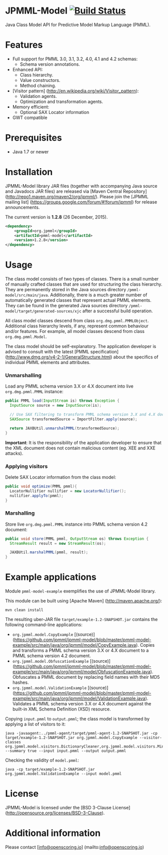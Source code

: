 JPMML-Model [![Build Status](https://travis-ci.org/jpmml/jpmml-model.png?branch=master)](https://travis-ci.org/jpmml/jpmml-model)
===========

Java Class Model API for Predictive Model Markup Language (PMML).

# Features #

* Full support for PMML 3.0, 3.1, 3.2, 4.0, 4.1 and 4.2 schemas:
  * Schema version annotations.
* Enhanced API:
  * Class hierarchy.
  * Value constructors.
  * Method chaining.
* [Visitor pattern] (http://en.wikipedia.org/wiki/Visitor_pattern):
  * Validation agents.
  * Optimization and transformation agents.
* Memory efficient:
  * Optional SAX Locator information
* GWT compatible

# Prerequisites #

* Java 1.7 or newer

# Installation #

JPMML-Model library JAR files (together with accompanying Java source and Javadocs JAR files) are released via [Maven Central Repository] (http://repo1.maven.org/maven2/org/jpmml/). Please join the [JPMML mailing list] (https://groups.google.com/forum/#!forum/jpmml) for release announcements.

The current version is **1.2.8** (26 December, 2015).

```xml
<dependency>
	<groupId>org.jpmml</groupId>
	<artifactId>pmml-model</artifactId>
	<version>1.2.8</version>
</dependency>
```

# Usage #

The class model consists of two types of classes. There is a small number of manually crafted classes that are used for structuring the class hierarchy. They are permanently stored in the Java sources directory `/pmml-model/src/main/java`. Additionally, there is a much greater number of automatically generated classes that represent actual PMML elements. They can be found in the generated Java sources directory `/pmml-model/target/generated-sources/xjc` after a successful build operation.

All class model classes descend from class `org.dmg.pmml.PMMLObject`. Additional class hierarchy levels, if any, represent common behaviour and/or features. For example, all model classes descend from class `org.dmg.pmml.Model`.

The class model should be self-explanatory. The application developer is advised to consult with the latest [PMML specification] (http://www.dmg.org/v4-2-1/GeneralStructure.html) about the specifics of individual PMML elements and attributes.

### Unmarshalling ###

Load any PMML schema version 3.X or 4.X document into live `org.dmg.pmml.PMML` instance:

```java
public PMML load(InputStream is) throws Exception {
  InputSource source = new InputSource(is);

  // Use SAX filtering to transform PMML schema version 3.X and 4.X documents to PMML schema version 4.2 document
  SAXSource transformedSource = ImportFilter.apply(source);

  return JAXBUtil.unmarshalPMML(transformedSource);
}
```

**Important**: It is the responsibility of the application developer to ensure that the XML document does not contain malicious content (eg. XEE and XXE attacks).

### Applying visitors ###

Delete SAX Locator information from the class model:

```java
public void optimize(PMML pmml){
  LocatorNullifier nullifier = new LocatorNullifier();
  nullifier.applyTo(pmml);
}
```

### Marshalling ###

Store live `org.dmg.pmml.PMML` instance into PMML schema version 4.2 document:

```java
public void store(PMML pmml, OutputStream os) throws Exception {
  StreamResult result = new StreamResult(os);

  JAXBUtil.marshalPMML(pmml, result);
}
```

# Example applications #

Module `pmml-model-example` exemplifies the use of JPMML-Model library.

This module can be built using [Apache Maven] (http://maven.apache.org/):
```
mvn clean install
```

The resulting uber-JAR file `target/example-1.2-SNAPSHOT.jar` contains the following command-line applications:
* `org.jpmml.model.CopyExample` [(source)] (https://github.com/jpmml/jpmml-model/blob/master/pmml-model-example/src/main/java/org/jpmml/model/CopyExample.java). Copies and transforms a PMML schema version 3.X or 4.X document to a PMML schema version 4.2 document.
* `org.jpmml.model.ObfuscationExample` [(source)] (https://github.com/jpmml/jpmml-model/blob/master/pmml-model-example/src/main/java/org/jpmml/model/ObfuscationExample.java). Obfuscates a PMML document by replacing field names with their MD5 hashes.
* `org.jpmml.model.ValidationExample` [(source)] (https://github.com/jpmml/jpmml-model/blob/master/pmml-model-example/src/main/java/org/jpmml/model/ValidationExample.java). Validates a PMML schema version 3.X or 4.X document against the built-in XML Schema Definition (XSD) resource.

Copying `input.pmml` to `output.pmml`; the class model is transformed by applying a list of visitors to it:
```
java -javaagent:../pmml-agent/target/pmml-agent-1.2-SNAPSHOT.jar -cp target/example-1.2-SNAPSHOT.jar org.jpmml.model.CopyExample --visitor-classes org.jpmml.model.visitors.DictionaryCleaner,org.jpmml.model.visitors.MiningSchemaCleaner --summary true --input input.pmml --output output.pmml
```

Checking the validity of `model.pmml`:
```
java -cp target/example-1.2-SNAPSHOT.jar org.jpmml.model.ValidationExample --input model.pmml
```

# License #

JPMML-Model is licensed under the [BSD 3-Clause License] (http://opensource.org/licenses/BSD-3-Clause).

# Additional information #

Please contact [info@openscoring.io] (mailto:info@openscoring.io)